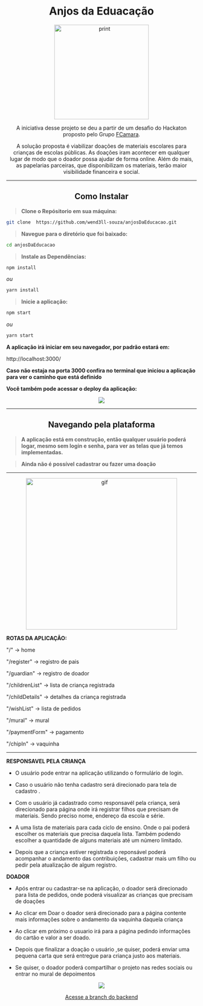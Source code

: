<h1 align="center">Anjos da Eduacação</h1>

<p align="center"><img width="250" src="./src/img/angel.svg" alt="print"></p>

<p align="center">A iniciativa desse projeto se deu a partir de um desafio do Hackaton proposto pelo Grupo <a target="_blank" href="https://digital.fcamara.com.br/programadeformacao">FCamara</a>.</p> 
<p align="center">A solução proposta é viabilizar doações de materiais escolares para crianças de escolas públicas. As doações iram acontecer em qualquer lugar de modo que o doador possa ajudar de forma online. Além do mais, as papelarias parceiras, que disponibilizam os materiais, terão maior visibilidade financeira e social. </p>

<hr>

<h2 align="center">Como Instalar</h2>

> **Clone o Repósitorio em sua máquina:**

```bash
git clone  https://github.com/wend3ll-souza/anjosDaEducacao.git
```

> **Navegue para o diretório que foi baixado:**

```bash
cd anjosDaEducacao
```

> **Instale as Dependências:**

```bash
npm install
```
_ou_

```bash
yarn install
```
> **Inicie a aplicação:**

```bash
npm start
```
_ou_

```bash
yarn start
```
**A aplicação irá iniciar em seu navegador, por padrão estará em:**

http://localhost:3000/

**Caso não estaja na porta 3000 confira no terminal que iniciou a aplicação para ver o caminho que está definido**


**Você também pode acessar o deploy da aplicação:**

<p align="center"><a href="https://anjos.herokuapp.com/" target="_blank"><img src="https://img.shields.io/static/v1?label=Deploy&message=AnjosDaEducacao&color=rgb(245,197,66)&style=for-the-badge&logo=ghost"></a></p>

<hr>

<h2 align="center">Navegando pela plataforma</h2>


> **A aplicação está em construção, então qualquer usuário poderá logar, mesmo sem login e senha, para ver as telas que já temos implementadas.**

> **Ainda não é possível cadastrar ou fazer uma doação**

<hr>

<p align="center" ><img src="./printImages/gifReadme.gif" width="400" alt="gif"></p>

**ROTAS DA APLICAÇÃO:**

"/" → home

"/register"  → registro de pais

"/guardian" → registro de doador

"/childrenList" → lista de criança registrada

"/childDetails" → detalhes da criança registrada

"/wishList" → lista de pedidos

"/mural" → mural

"/paymentForm" → pagamento

"/chipIn" → vaquinha

<hr>

**RESPONSAVEL PELA CRIANÇA**

- O usuário pode entrar na aplicação utilizando o formulário de login.

- Caso o usuário não tenha cadastro será direcionado para tela de cadastro .

- Com o usuário já cadastrado como responsavél pela criança, será direcionado para página onde irá registrar filhos que precisam de materiais. Sendo preciso nome, endereço da escola e série. 

- A uma lista de materiais para cada ciclo de ensino. Onde o pai poderá escolher os materiais que precisa daquela lista. Também podendo escolher a quantidade de alguns materiais até um número limitado.

- Depois que a criança estiver registrada o reponsável poderá acompanhar o andamento das contribuições, cadastrar mais um filho ou pedir pela atualização de algum registro.


**DOADOR**

- Após entrar ou cadastrar-se na aplicação, o doador será direcionado para lista de pedidos, onde poderá visualizar as crianças que precisam de doações

- Ao clicar em Doar o doador será direcionado para a página contente mais informações sobre o andamento da vaquinha daquela criança

- Ao clicar em próximo o usuario irá para a página pedindo informações do cartão e valor a ser doado.

- Depois que finalizar a doação o usuário ,se quiser, poderá enviar uma pequena carta que será entregue para criança justo aos materiais.

- Se quiser, o doador poderá compartilhar o projeto nas redes sociais ou entrar no mural de depoimentos

<p align="center"><a href="https://www.figma.com/file/Jk6LbA1eGpjGsK914lpAlS/Prot%C3%B3tipo-Alta-Qualidade-Anjos-da-Educa%C3%A7%C3%A3o?node-id=0%3A1" target="_blank"><img src="https://img.shields.io/static/v1?label=ProtoTipo&message=FIGMA&color=rgb(245,50,66)&style=for-the-badge&logo=ghost"></a></p>

<p align="center"><a href="https://github.com/wend3ll-souza/anjosDaEducacao/tree/back-heroku" target="_blank">Acesse a branch do backend</a></p>
